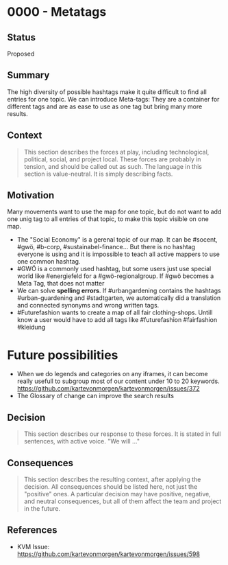 # 0000 - Metatags

## Status
[status]: #status

Proposed

## Summary
[summary]: #summary

The high diversity of possible hashtags make it quite difficult to find all entries for one topic.
We can introduce Meta-tags: They are a container for different tags and are as ease to use as one 
tag but bring many more results.

## Context
[context]: #context

> This section describes the forces at play, including technological, political, social, and project local. These forces are probably in tension, and should be called out as such. The language in this section is value-neutral. It is simply describing facts.

## Motivation
[motivation]: #motivation

Many movements want to use the map for one topic,
but do not want to add one unig tag to all entries of that topic, to make this topic visible on one map.
 
- The "Social Economy" is a gerenal topic of our map. It can be #socent, #gwö, #b-corp, #sustainabel-finance... 
  But there is no hashtag everyone is using and it is impossible to teach all active mappers to use one common hashtag.
- #GWÖ is a commonly used hashtag, but some users just use special world like #energiefeld for a #gwö-regionalgroup.
  If #gwö becomes a Meta Tag, that does not matter
- We can solve **spelling errors**. If #urbangardening contains the hashtags #urban-guardening and #stadtgarten, 
  we automatically did a translation and connected synonyms and wrong written tags.
- #Futurefashion wants to create a map of all fair clothing-shops.
  Untill know a user would have to add all tags like #futurefashion #fairfashion #kleidung
 
# Future possibilities
[future-possibilities]: #future-possibilities
 
- When we do legends and categories on any iframes, it can become really usefull to subgroup most of our content under 10 to 20 keywords.
  https://github.com/kartevonmorgen/kartevonmorgen/issues/372
- The Glossary of change can improve the search results 
 
## Decision
[decision]: #decision

> This section describes our response to these forces. It is stated in full sentences, with active voice. "We will ..."

## Consequences
[consequences]: #consequences

> This section describes the resulting context, after applying the decision. All consequences should be listed here, not just the "positive" ones. A particular decision may have positive, negative, and neutral consequences, but all of them affect the team and project in the future.

## References
[references]: #references

- KVM Issue: https://github.com/kartevonmorgen/kartevonmorgen/issues/598
